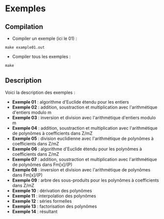 # Exemples

## Compilation
- Compiler un exemple (ici le 01) :
```
make example01.out
```
- Compiler tous les exemples :
```
make
```

## Description
Voici la description des exemples :

- **Exemple 01** : algorithme d'Euclide étendu pour les entiers
- **Exemple 02** : addition, soustraction et multiplication avec l'arithmétique d'entiers modulo m
- **Exemple 03** : inversion et division avec l'arithmétique d'entiers modulo m
- **Exemple 04** : addition, soustraction et multiplication avec l'arithmétique de polynômes à coefficients dans Z/mZ
- **Exemple 05** : division euclidienne avec l'arithmétique de polynômes à coefficients dans Z/mZ
- **Exemple 06** : algorithme d'Euclide étendu pour les polynômes à coefficients dans Z/mZ
- **Exemple 07** : addition, soustraction et multiplication avec l'arithmétique de polynômes dans Fm[x]/(P)
- **Exemple 08** : inversion et division avec l'arithmétique de polynômes dans Fm[x]/(P)
- **Exemple 09** : arbre des sous-produits pour les polynômes à coefficients dans Z/mZ
- **Exemple 10** : dérivation des polynômes
- **Exemple 11** : interpolation des polynômes
- **Exemple 12** : séries formelles
- **Exemple 13** : factorisation des polynômes
- **Exemple 14** : résultant
